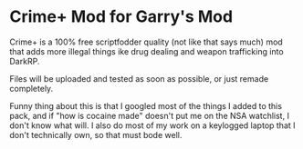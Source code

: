 # Crime+ Mod for Garry's Mod
Crime+ is a 100% free scriptfodder quality (not like that says much) mod that adds more illegal things ike drug dealing and weapon trafficking into DarkRP.

Files will be uploaded and tested as soon as possible, or just remade completely.

Funny thing about this is that I googled most of the things I added to this pack, and if "how is cocaine made" doesn't put me on the NSA watchlist, I don't know what will.
I also do most of my work on a keylogged laptop that I don't technically own, so that must bode well.
